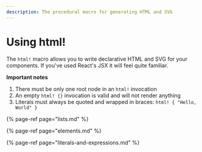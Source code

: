 ```yaml
---
description: The procedural macro for generating HTML and SVG
---
```


# Using html!

The `html!` macro allows you to write declarative HTML and SVG for your components. If you've used React's JSX it will feel quite familiar.

**Important notes**

1. There must be only one root node in an `html!` invocation
2. An empty `html! {}` invocation is valid and will not render anything
3. Literals must always be quoted and wrapped in braces: `html! { "Hello, World" }`

{% page-ref page="lists.md" %}

{% page-ref page="elements.md" %}

{% page-ref page="literals-and-expressions.md" %}




